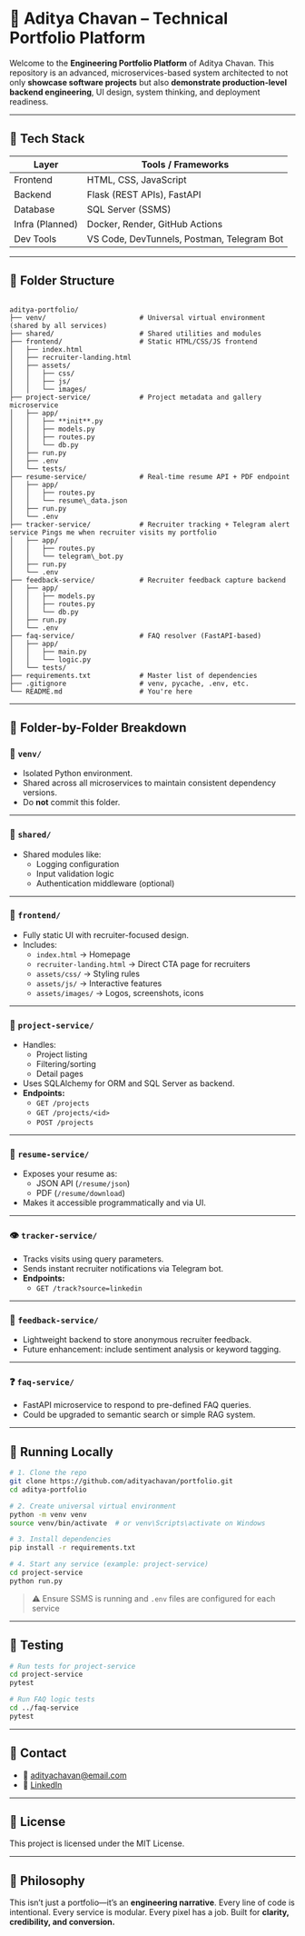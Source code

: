 # 🧠 Aditya Chavan – Technical Portfolio Platform

Welcome to the **Engineering Portfolio Platform** of Aditya Chavan. This repository is an advanced, microservices-based system architected to not only **showcase software projects** but also **demonstrate production-level backend engineering**, UI design, system thinking, and deployment readiness.

---

## 🔧 Tech Stack

| Layer         | Tools / Frameworks                    |
|---------------|----------------------------------------|
| Frontend      | HTML, CSS, JavaScript                 |
| Backend       | Flask (REST APIs), FastAPI            |
| Database      | SQL Server (SSMS)                     |
| Infra (Planned) | Docker, Render, GitHub Actions         |
| Dev Tools     | VS Code, DevTunnels, Postman, Telegram Bot |

---

## 📁 Folder Structure

```

aditya-portfolio/
├── venv/                       # Universal virtual environment (shared by all services)
├── shared/                     # Shared utilities and modules
├── frontend/                   # Static HTML/CSS/JS frontend
│   ├── index.html
│   ├── recruiter-landing.html
│   ├── assets/
│   │   ├── css/
│   │   ├── js/
│   │   └── images/
├── project-service/            # Project metadata and gallery microservice
│   ├── app/
│   │   ├── **init**.py
│   │   ├── models.py
│   │   ├── routes.py
│   │   └── db.py
│   ├── run.py
│   ├── .env
│   └── tests/
├── resume-service/             # Real-time resume API + PDF endpoint
│   ├── app/
│   │   ├── routes.py
│   │   └── resume\_data.json
│   ├── run.py
│   └── .env
├── tracker-service/            # Recruiter tracking + Telegram alert service Pings me when recruiter visits my portfolio
│   ├── app/
│   │   ├── routes.py
│   │   └── telegram\_bot.py
│   ├── run.py
│   └── .env
├── feedback-service/           # Recruiter feedback capture backend
│   ├── app/
│   │   ├── models.py
│   │   ├── routes.py
│   │   └── db.py
│   ├── run.py
│   └── .env
├── faq-service/                # FAQ resolver (FastAPI-based)
│   ├── app/
│   │   ├── main.py
│   │   └── logic.py
│   └── tests/
├── requirements.txt            # Master list of dependencies
├── .gitignore                  # venv, pycache, .env, etc.
└── README.md                   # You're here

````

---

## 🧩 Folder-by-Folder Breakdown

### 🔁 `venv/`
- Isolated Python environment.
- Shared across all microservices to maintain consistent dependency versions.
- Do **not** commit this folder.

---

### 🔧 `shared/`
- Shared modules like:
  - Logging configuration
  - Input validation logic
  - Authentication middleware (optional)

---

### 🎨 `frontend/`
- Fully static UI with recruiter-focused design.
- Includes:
  - `index.html` → Homepage
  - `recruiter-landing.html` → Direct CTA page for recruiters
  - `assets/css/` → Styling rules
  - `assets/js/` → Interactive features
  - `assets/images/` → Logos, screenshots, icons

---

### 📁 `project-service/`
- Handles:
  - Project listing
  - Filtering/sorting
  - Detail pages
- Uses SQLAlchemy for ORM and SQL Server as backend.
- **Endpoints:**
  - `GET /projects`
  - `GET /projects/<id>`
  - `POST /projects`

---

### 📄 `resume-service/`
- Exposes your resume as:
  - JSON API (`/resume/json`)
  - PDF (`/resume/download`)
- Makes it accessible programmatically and via UI.

---

### 👁 `tracker-service/`
- Tracks visits using query parameters.
- Sends instant recruiter notifications via Telegram bot.
- **Endpoints:**
  - `GET /track?source=linkedin`

---

### 💬 `feedback-service/`
- Lightweight backend to store anonymous recruiter feedback.
- Future enhancement: include sentiment analysis or keyword tagging.

---

### ❓ `faq-service/`
- FastAPI microservice to respond to pre-defined FAQ queries.
- Could be upgraded to semantic search or simple RAG system.

---

## 🚀 Running Locally

```bash
# 1. Clone the repo
git clone https://github.com/adityachavan/portfolio.git
cd aditya-portfolio

# 2. Create universal virtual environment
python -m venv venv
source venv/bin/activate  # or venv\Scripts\activate on Windows

# 3. Install dependencies
pip install -r requirements.txt

# 4. Start any service (example: project-service)
cd project-service
python run.py
````

> ⚠️ Ensure SSMS is running and `.env` files are configured for each service

---

## 🧪 Testing

```bash
# Run tests for project-service
cd project-service
pytest

# Run FAQ logic tests
cd ../faq-service
pytest
```

---


## 🤝 Contact

* 📧 [adityachavan@email.com](mailto:adityachavan3@email.com)
* 💼 [LinkedIn]([https://linkedin.com/in/adityachavan](https://www.linkedin.com/in/aditya-chavan-6974ab27b/))

---

## 🔐 License

This project is licensed under the MIT License.

---

## 🧠 Philosophy

This isn’t just a portfolio—it’s an **engineering narrative**.
Every line of code is intentional. Every service is modular. Every pixel has a job.
Built for **clarity, credibility, and conversion.**

